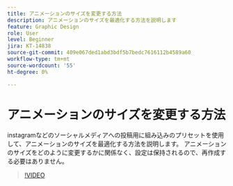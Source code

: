 ```yaml
---
title: アニメーションのサイズを変更する方法
description: アニメーションのサイズを最適化する方法を説明します
feature: Graphic Design
role: User
level: Beginner
jira: KT-14838
source-git-commit: 409e067ded1abd3bdf5b7bedc7616112b4589a60
workflow-type: tm+mt
source-wordcount: '55'
ht-degree: 0%

---
```


# アニメーションのサイズを変更する方法

instagramなどのソーシャルメディアへの投稿用に組み込みのプリセットを使用して、アニメーションのサイズを最適化する方法を説明します。 アニメーションのサイズをどのように変更するかに関係なく、設定は保持されるので、再作成する必要はありません。

>[!VIDEO](https://video.tv.adobe.com/v/3426984?quality=12&learn=on&hidetitle=true)
